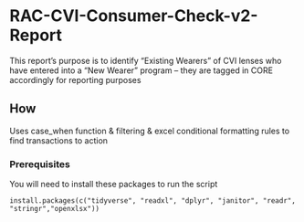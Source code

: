 # RAC-CVI-Consumer-Check-v2-Report

This report’s purpose is to identify “Existing Wearers” of CVI lenses who have entered into a “New Wearer” program – they are tagged in CORE accordingly for reporting purposes

## How

Uses case_when function & filtering & excel conditional formatting rules to find transactions to action

### Prerequisites

You will need to install these packages to run the script

```
install.packages(c("tidyverse", "readxl", "dplyr", "janitor", "readr", "stringr","openxlsx"))
```
